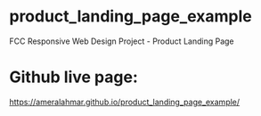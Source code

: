 
# product_landing_page_example
FCC Responsive Web Design Project - Product Landing Page

# Github live page:
https://ameralahmar.github.io/product_landing_page_example/
